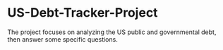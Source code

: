 # US-Debt-Tracker-Project
The project focuses on analyzing the US public and governmental debt, then answer some specific questions.
